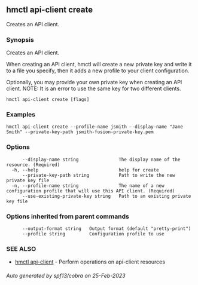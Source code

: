 ## hmctl api-client create

Creates an API client.

### Synopsis

Creates an API client.
		
When creating an API client, hmctl will create a new private key and write it
to a file you specify, then it adds a new profile to your client configuration.

Optionally, you may provide your own private key when creating an API client.
NOTE: It is an error to use the same key for two different clients.
		

```
hmctl api-client create [flags]
```

### Examples

```
hmctl api-client create --profile-name jsmith --display-name "Jane Smith" --private-key-path jsmith-fusion-private-key.pem
```

### Options

```
      --display-name string               The display name of the resource. (Required)
  -h, --help                              help for create
      --private-key-path string           Path to write the new private key file
  -n, --profile-name string               The name of a new configuration profile that will use this API client. (Required)
      --use-existing-private-key string   Path to an existing private key file
```

### Options inherited from parent commands

```
      --output-format string   Output format (default "pretty-print")
      --profile string         Configuration profile to use
```

### SEE ALSO

* [hmctl api-client](hmctl_api-client.md)	 - Perform operations on api-client resources

###### Auto generated by spf13/cobra on 25-Feb-2023

